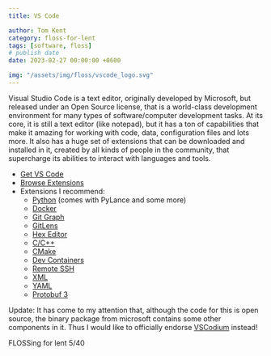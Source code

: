 ```yaml
---
title: VS Code

author: Tom Kent
category: floss-for-lent
tags: [software, floss]
# publish date
date: 2023-02-27 00:00:00 +0600

img: "/assets/img/floss/vscode_logo.svg"
---
```


Visual Studio Code is a text editor, originally developed by Microsoft, but released under an Open Source license, that
is a world-class development environment for many types of software/computer development tasks. At its core, it is still
a text editor (like notepad), but it has a ton of capabilities that make it amazing for working with code, data, 
configuration files and lots more. It also has a huge set of extensions that can be downloaded and installed in it, 
created by all kinds of people in the community, that supercharge its abilities to interact with languages and tools.

*   [Get VS Code](https://code.visualstudio.com/)
*   [Browse Extensions](https://marketplace.visualstudio.com/VSCode)
*   Extensions I recommend:
    *   [Python](https://marketplace.visualstudio.com/items?itemName=ms-python.python) (comes with PyLance and some more)
    *   [Docker](https://marketplace.visualstudio.com/items?itemName=ms-azuretools.vscode-docker)
    *   [Git Graph](https://marketplace.visualstudio.com/items?itemName=mhutchie.git-graph)
    *   [GitLens](https://marketplace.visualstudio.com/items?itemName=eamodio.gitlens)
    *   [Hex Editor](https://marketplace.visualstudio.com/items?itemName=ms-vscode.hexeditor)
    *   [C/C++](https://marketplace.visualstudio.com/items?itemName=ms-vscode.cpptools)
    *   [CMake](https://marketplace.visualstudio.com/items?itemName=twxs.cmake)
    *   [Dev Containers](https://marketplace.visualstudio.com/items?itemName=ms-vscode-remote.remote-containers)
    *   [Remote SSH](https://marketplace.visualstudio.com/items?itemName=ms-vscode-remote.remote-ssh)
    *   [XML](https://marketplace.visualstudio.com/items?itemName=redhat.vscode-xml)
    *   [YAML](https://marketplace.visualstudio.com/items?itemName=redhat.vscode-yaml)
    *   [Protobuf 3](https://marketplace.visualstudio.com/items?itemName=zxh404.vscode-proto3)

Update: It has come to my attention that, although the code for this is open source, the binary package from microsoft
contains some other components in it. Thus I would like to officially endorse [VSCodium](https://vscodium.com/) instead!

FLOSSing for lent 5/40